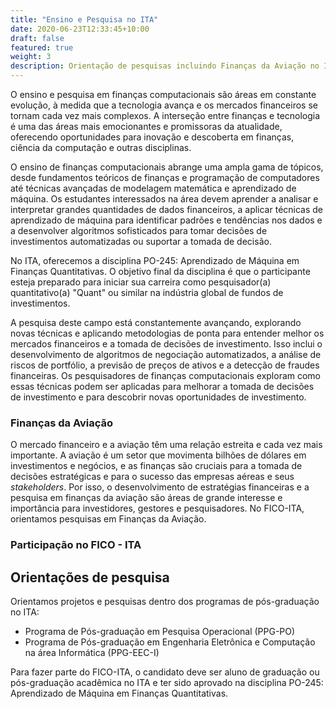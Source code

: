 ```yaml
---
title: "Ensino e Pesquisa no ITA"
date: 2020-06-23T12:33:45+10:00
draft: false
featured: true
weight: 3
description: Orientação de pesquisas incluindo Finanças da Aviação no ITA
---
```


O ensino e pesquisa em finanças computacionais são áreas em constante evolução, à medida que a tecnologia avança e os mercados financeiros se tornam cada vez mais complexos. A interseção entre finanças e tecnologia é uma das áreas mais emocionantes e promissoras da atualidade, oferecendo oportunidades para inovação e descoberta em finanças, ciência da computação e outras disciplinas.

O ensino de finanças computacionais abrange uma ampla gama de tópicos, desde fundamentos teóricos de finanças e programação de computadores até técnicas avançadas de modelagem matemática e aprendizado de máquina. Os estudantes interessados na área devem aprender a analisar e interpretar grandes quantidades de dados financeiros, a aplicar técnicas de aprendizado de máquina para identificar padrões e tendências nos dados e a desenvolver algoritmos sofisticados para tomar decisões de investimentos automatizadas ou suportar a tomada de decisão.

No ITA, oferecemos a disciplina PO-245: Aprendizado de Máquina em Finanças Quantitativas. O objetivo final da disciplina é que o participante esteja preparado para iniciar sua carreira como pesquisador(a) quantitativo(a) "Quant" ou similar na indústria global de fundos de investimentos.

A pesquisa deste campo está constantemente avançando, explorando novas técnicas e aplicando metodologias de ponta para entender melhor os mercados financeiros e a tomada de decisões de investimento. Isso inclui o desenvolvimento de algoritmos de negociação automatizados, a análise de riscos de portfólio, a previsão de preços de ativos e a detecção de fraudes financeiras. Os pesquisadores de finanças computacionais exploram como essas técnicas podem ser aplicadas para melhorar a tomada de decisões de investimento e para descobrir novas oportunidades de investimento.

### Finanças da Aviação

O mercado financeiro e a aviação têm uma relação estreita e cada vez mais importante. A aviação é um setor que movimenta bilhões de dólares em investimentos e negócios, e as finanças são cruciais para a tomada de decisões estratégicas e para o sucesso das empresas aéreas e seus *stakeholders*. Por isso, o desenvolvimento de estratégias financeiras e a pesquisa em finanças da aviação são áreas de grande interesse e importância para investidores, gestores e pesquisadores. No FICO-ITA, orientamos pesquisas em Finanças da Aviação.

### Participação no FICO - ITA

## Orientações de pesquisa

Orientamos projetos e pesquisas dentro dos programas de pós-graduação no ITA:

- Programa de Pós-graduação em Pesquisa Operacional (PPG-PO)
- Programa de Pós-graduação em Engenharia Eletrônica e Computação na área Informática (PPG-EEC-I)

Para fazer parte do FICO-ITA, o candidato deve ser aluno de graduação ou pós-graduação acadêmica no ITA e ter sido aprovado na disciplina PO-245: Aprendizado de Máquina em Finanças Quantitativas. 
